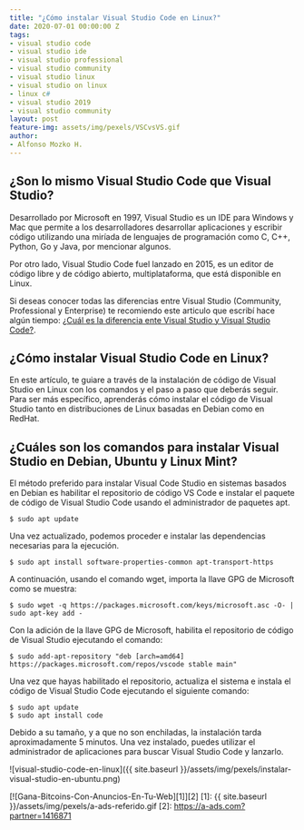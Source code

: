 ```yaml
---
title: "¿Cómo instalar Visual Studio Code en Linux?"
date: 2020-07-01 00:00:00 Z
tags:
- visual studio code
- visual studio ide
- visual studio professional 
- visual studio community 
- visual studio linux
- visual studio on linux
- linux c#
- visual studio 2019
- visual studio community
layout: post
feature-img: assets/img/pexels/VSCvsVS.gif
author:
- Alfonso Mozko H.
---
```


## ¿Son lo mismo Visual Studio Code que Visual Studio?
Desarrollado por Microsoft en 1997, Visual Studio es un IDE para Windows y Mac que permite a los desarrolladores desarrollar aplicaciones y escribir código utilizando una miríada de lenguajes de programación como C, C++, Python, Go y Java, por mencionar algunos.

Por otro lado, Visual Studio Code fuel lanzado en 2015, es un editor de código libre y de código abierto, multiplataforma, que está disponible en Linux.

Si deseas conocer todas las diferencias entre Visual Studio (Community, Professional y Enterprise) te recomiendo este articulo que escribí hace algún tiempo: [¿Cuál es la diferencia ente Visual Studio y Visual Studio Code?](https://alfonsomozkoh.github.io/2018/08/31/cual-es-la-diferencia-entre-visual-studio-y-visual-studio-code.html).

## ¿Cómo instalar Visual Studio Code en Linux?
En este artículo, te guiare a través de la instalación de código de Visual Studio en Linux con los comandos y el paso a paso que deberás seguir. Para ser más específico, aprenderás cómo instalar el código de Visual Studio tanto en distribuciones de Linux basadas en Debian como en RedHat.

## ¿Cuáles son los comandos para instalar Visual Studio en Debian, Ubuntu y Linux Mint?
El método preferido para instalar Visual Code Studio en sistemas basados en Debian es habilitar el repositorio de código VS Code e instalar el paquete de código de Visual Studio Code usando el administrador de paquetes apt.

	$ sudo apt update

Una vez actualizado, podemos proceder e instalar las dependencias necesarias para la ejecución.
	
	$ sudo apt install software-properties-common apt-transport-https

A continuación, usando el comando wget, importa la llave GPG de Microsoft como se muestra:
	
	$ sudo wget -q https://packages.microsoft.com/keys/microsoft.asc -O- | sudo apt-key add -

Con la adición de la llave GPG de Microsoft, habilita el repositorio de código de Visual Studio ejecutando el comando:

	$ sudo add-apt-repository "deb [arch=amd64] https://packages.microsoft.com/repos/vscode stable main"

Una vez que hayas habilitado el repositorio, actualiza el sistema e instala el código de Visual Studio Code ejecutando el siguiente 
comando:

	$ sudo apt update
	$ sudo apt install code

Debido a su tamaño, y a que no son enchiladas, la instalación tarda aproximadamente 5 minutos. Una vez instalado, puedes utilizar el administrador de aplicaciones para buscar Visual Studio Code y lanzarlo.


![visual-studio-code-en-linux]({{ site.baseurl }}/assets/img/pexels/instalar-visual-studio-en-ubuntu.png)


[![Gana-Bitcoins-Con-Anuncios-En-Tu-Web][1]][2]
[1]: {{ site.baseurl }}/assets/img/pexels/a-ads-referido.gif
[2]: https://a-ads.com?partner=1416871 





